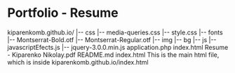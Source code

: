 # Portfolio - Resume

kiparenkomb.github.io/
	|-- css
		|-- media-queries.css
		|-- style.css
	|-- fonts
		|-- Montserrat-Bold.otf
		|-- Montserrat-Regular.otf
	|-- img
		|-- bg
	|-- js
		|-- javascriptEfects.js
		|-- jquery-3.0.0.min.js
	application.php
	index.html
	Resume - Kiparenko Nikolay.pdf
	README.md
index.html This is the main html file, which is inside kiparenkomb.github.io/index.html